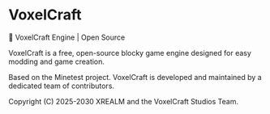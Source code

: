 # VoxelCraft
🦊 VoxelCraft Engine | Open Source

VoxelCraft is a free, open-source blocky game engine designed for easy modding and game creation.

Based on the Minetest project. VoxelCraft is developed and maintained by a dedicated team of contributors.

Copyright (C) 2025-2030 XREALM and the VoxelCraft Studios Team.
